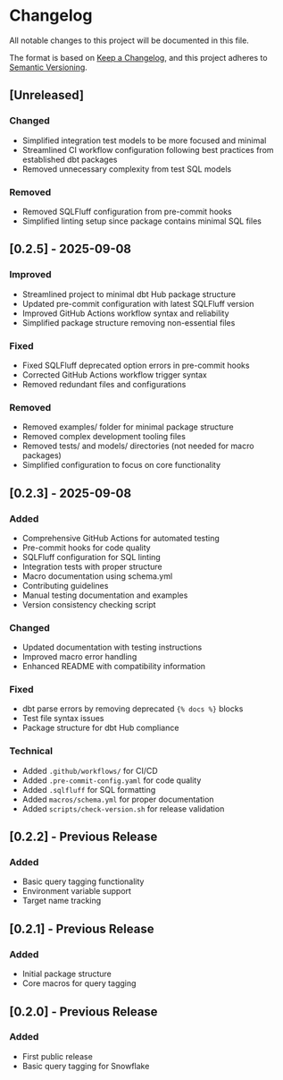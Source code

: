 # Changelog

All notable changes to this project will be documented in this file.

The format is based on [Keep a Changelog](https://keepachangelog.com/en/1.0.0/),
and this project adheres to [Semantic Versioning](https://semver.org/spec/v2.0.0.html).

## [Unreleased]

### Changed
- Simplified integration test models to be more focused and minimal
- Streamlined CI workflow configuration following best practices from established dbt packages
- Removed unnecessary complexity from test SQL models

### Removed
- Removed SQLFluff configuration from pre-commit hooks
- Simplified linting setup since package contains minimal SQL files

## [0.2.5] - 2025-09-08

### Improved
- Streamlined project to minimal dbt Hub package structure
- Updated pre-commit configuration with latest SQLFluff version
- Improved GitHub Actions workflow syntax and reliability
- Simplified package structure removing non-essential files

### Fixed
- Fixed SQLFluff deprecated option errors in pre-commit hooks
- Corrected GitHub Actions workflow trigger syntax
- Removed redundant files and configurations

### Removed
- Removed examples/ folder for minimal package structure
- Removed complex development tooling files
- Removed tests/ and models/ directories (not needed for macro packages)
- Simplified configuration to focus on core functionality

## [0.2.3] - 2025-09-08

### Added
- Comprehensive GitHub Actions for automated testing
- Pre-commit hooks for code quality
- SQLFluff configuration for SQL linting
- Integration tests with proper structure
- Macro documentation using schema.yml
- Contributing guidelines
- Manual testing documentation and examples
- Version consistency checking script

### Changed
- Updated documentation with testing instructions
- Improved macro error handling
- Enhanced README with compatibility information

### Fixed
- dbt parse errors by removing deprecated `{% docs %}` blocks
- Test file syntax issues
- Package structure for dbt Hub compliance

### Technical
- Added `.github/workflows/` for CI/CD
- Added `.pre-commit-config.yaml` for code quality
- Added `.sqlfluff` for SQL formatting
- Added `macros/schema.yml` for proper documentation
- Added `scripts/check-version.sh` for release validation

## [0.2.2] - Previous Release
### Added
- Basic query tagging functionality
- Environment variable support
- Target name tracking

## [0.2.1] - Previous Release
### Added
- Initial package structure
- Core macros for query tagging

## [0.2.0] - Previous Release
### Added
- First public release
- Basic query tagging for Snowflake
